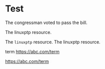 # Test

The congressman voted to pass the bill.

The linuxptp resource.

The `linuxptp` resource.
The linuxptp resource.

term
https://abc.com/term

https://abc.com/term